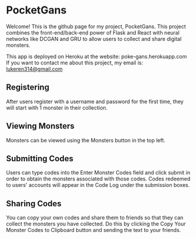 # PocketGans

Welcome! This is the github page for my project, PocketGans.
This project combines the front-end/back-end power of Flask and React with neural networks like DCGAN and GRU to allow users to collect and share digital monsters.

This app is deployed on Heroku at the website: poke-gans.herokuapp.com
If you want to contact me about this project, my email is: lukeren314@gmail.com

## Registering

After users register with a username and password for the first time, they will start with 1 monster in their collection.

## Viewing Monsters

Monsters can be viewed using the Monsters button in the top left.

## Submitting Codes

Users can type codes into the Enter Monster Codes field and click submit in order to obtain the monsters associated with those codes.
Codes redeemed to users' accounts will appear in the Code Log under the submission boxes.

## Sharing Codes

You can copy your own codes and share them to friends so that they can collect the monsters you have collected. Do this by clicking the Copy Your Monster Codes to Clipboard button and sending the text to your friends.
